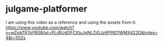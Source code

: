 # julgame-platformer

I am using this video as a reference and using the assets from it: https://www.youtube.com/watch?v=wZpbTR7pYR0&list=PLdRJdDFCl0uJpNLZjGJz6PlND1WMX422D&index=4&t=502s